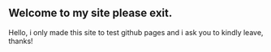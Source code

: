 ## Welcome to my site please exit.

Hello, i only made this site to test github pages and i ask you to kindly leave, thanks!
